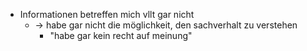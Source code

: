 - Informationen betreffen mich vllt gar nicht
	- -> habe gar nicht die möglichkeit, den sachverhalt zu verstehen
		- "habe gar kein recht auf meinung"